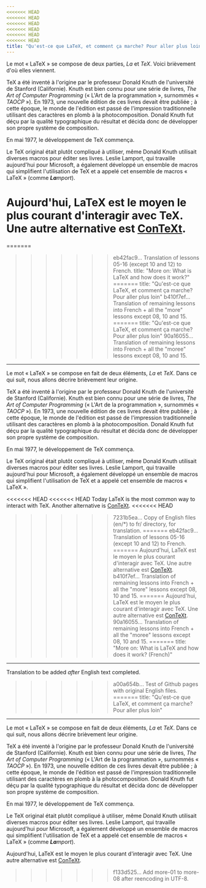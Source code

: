 ```yaml
---
<<<<<<< HEAD
<<<<<<< HEAD
<<<<<<< HEAD
<<<<<<< HEAD
<<<<<<< HEAD
<<<<<<< HEAD
title: "Qu'est-ce que LaTeX, et comment ça marche? Pour aller plus loin"
---
```


Le mot « LaTeX » se compose de deux parties, _La_ et _TeX_. Voici brièvement
d'où elles viennent.

TeX a été inventé à l'origine par le professeur Donald Knuth de l'université de
Stanford (Californie). Knuth est bien connu pour une série de livres,
_The Art of Computer Programming_ (« L'Art de la programmation », surnommés
« _TAOCP_ »). En 1973, une nouvelle édition de ces livres devait être publiée ;
à cette époque, le monde de l'édition est passé de l'impression traditionnelle
utilisant des caractères en plomb à la photocomposition. Donald Knuth fut déçu
par la qualité typographique du résultat et décida donc de développer son propre
système de composition.

En mai 1977, le développement de TeX commença.

Le TeX original était plutôt compliqué à utiliser, même Donald Knuth utilisait
diverses macros pour éditer ses livres. Leslie Lamport, qui travaille
aujourd'hui pour Microsoft, a également développé un ensemble de macros qui
simplifient l'utilisation de TeX et a appelé cet ensemble de macros « LaTeX »
(comme _**La**mport_).

Aujourd'hui, LaTeX est le moyen le plus courant d'interagir avec TeX. Une autre
alternative est [ConTeXt](https://www.contextgarden.net/).
=======
=======
>>>>>>> eb42fac9... Translation of lessons 05-16 (except 10 and 12) to French.
title: "More on: What is LaTeX and how does it work?"
=======
title: "Qu'est-ce que LaTeX, et comment ça marche? Pour aller plus loin"
>>>>>>> b410f7ef... Translation of remaining lessons into French + all the "more" lessons except 08, 10 and 15.
=======
title: "Qu'est-ce que LaTeX, et comment ça marche? Pour aller plus loin"
>>>>>>> 90a16055... Translation of remaining lessons into French + all the "moree" lessons except 08, 10 and 15.
---

Le mot « LaTeX » se compose en fait de deux éléments, _La_ et _TeX_. Dans ce qui suit, nous allons décrire brièvement leur origine.

TeX a été inventé à l'origine par le professeur Donald Knuth de l'université de Stanford (Californie). Knuth est bien connu pour une série de livres, _The Art of Computer Programming_ (« L'Art de la programmation », surnommés « _TAOCP_ »). En 1973, une nouvelle édition de ces livres devait être publiée ; à cette époque, le monde de l'édition est passé de l'impression traditionnelle utilisant des caractères en plomb à la photocomposition. Donald Knuth fut déçu par la qualité typographique du résultat et décida donc de développer son propre système de composition.

En mai 1977, le développement de TeX commença.

Le TeX original était plutôt compliqué à utiliser, même Donald Knuth utilisait diverses macros pour éditer ses livres. Leslie Lamport, qui travaille aujourd'hui pour Microsoft, a également développé un ensemble de macros qui simplifient l'utilisation de TeX et a appelé cet ensemble de macros « LaTeX ».

<<<<<<< HEAD
<<<<<<< HEAD
Today LaTeX is the most common way to interact with TeX. Another alternative is
[ConTeXt](https://www.contextgarden.net/).
<<<<<<< HEAD
>>>>>>> 7231b5ea... Copy of English files (en/*) to fr/ directory, for translation.
=======
>>>>>>> eb42fac9... Translation of lessons 05-16 (except 10 and 12) to French.
=======
Aujourd'hui, LaTeX est le moyen le plus courant d'interagir avec TeX. Une autre alternative est [ConTeXt](https://www.contextgarden.net/).
>>>>>>> b410f7ef... Translation of remaining lessons into French + all the "more" lessons except 08, 10 and 15.
=======
Aujourd'hui, LaTeX est le moyen le plus courant d'interagir avec TeX. Une autre alternative est [ConTeXt](https://www.contextgarden.net/).
>>>>>>> 90a16055... Translation of remaining lessons into French + all the "moree" lessons except 08, 10 and 15.
=======
title: "More on: What is LaTeX and how does it work? (French)"
---
Translation to be added _after_ English text completed.
>>>>>>> a00a654b... Test of Github pages with original English files.
=======
title: "Qu'est-ce que LaTeX, et comment ça marche? Pour aller plus loin"
---

Le mot « LaTeX » se compose en fait de deux éléments, _La_ et _TeX_. Dans ce qui suit, nous allons décrire brièvement leur origine.

TeX a été inventé à l'origine par le professeur Donald Knuth de l'université de Stanford (Californie). Knuth est bien connu pour une série de livres, _The Art of Computer Programming_ (« L'Art de la programmation », surnommés « _TAOCP_ »). En 1973, une nouvelle édition de ces livres devait être publiée ; à cette époque, le monde de l'édition est passé de l'impression traditionnelle utilisant des caractères en plomb à la photocomposition. Donald Knuth fut déçu par la qualité typographique du résultat et décida donc de développer son propre système de composition.

En mai 1977, le développement de TeX commença.

Le TeX original était plutôt compliqué à utiliser, même Donald Knuth utilisait diverses macros pour éditer ses livres. Leslie Lamport, qui travaille aujourd'hui pour Microsoft, a également développé un ensemble de macros qui simplifient l'utilisation de TeX et a appelé cet ensemble de macros « LaTeX » (comme _**La**mport_).

Aujourd'hui, LaTeX est le moyen le plus courant d'interagir avec TeX. Une autre alternative est [ConTeXt](https://www.contextgarden.net/).
>>>>>>> f133d525... Add more-01 to more-08 after reencoding in UTF-8.
